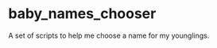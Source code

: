baby_names_chooser
==================

A set of scripts to help me choose a name for my younglings.

